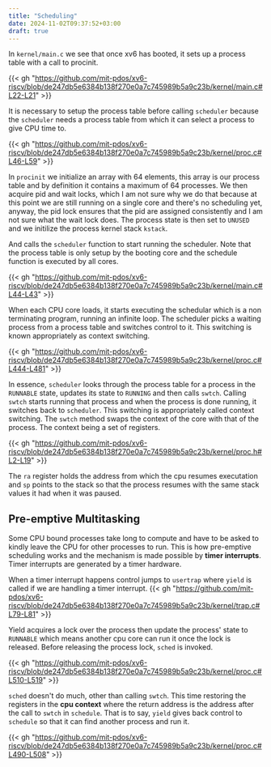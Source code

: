 ```yaml
---
title: "Scheduling"
date: 2024-11-02T09:37:52+03:00
draft: true
---
```


In `kernel/main.c` we see that once xv6 has booted, it sets up a process table with a call to procinit.

{{< gh "https://github.com/mit-pdos/xv6-riscv/blob/de247db5e6384b138f270e0a7c745989b5a9c23b/kernel/main.c#L22-L21" >}}

It is necessary to setup the process table before calling `scheduler` because the `scheduler` needs a process table from which it can select a
process to give CPU time to.

{{< gh "https://github.com/mit-pdos/xv6-riscv/blob/de247db5e6384b138f270e0a7c745989b5a9c23b/kernel/proc.c#L46-L59" >}}

In `procinit` we initialize an array with 64 elements, this array is our process table and by definition it contains a
maximum of 64 processes. We then acquire pid and wait locks, which I am not sure why we do that because at this point we
are still running on a single core and there's no scheduling yet, anyway, the pid lock ensures that the pid are assigned
consistently and I am not sure what the wait lock does. The process state is then set to `UNUSED` and we initilize the
process kernel stack `kstack`.

And calls the `scheduler` function to start running the scheduler. Note
that the process table is only setup by the booting core and the schedule function is executed by all cores.

{{< gh "https://github.com/mit-pdos/xv6-riscv/blob/de247db5e6384b138f270e0a7c745989b5a9c23b/kernel/main.c#L44-L43" >}}

When each CPU core loads, it starts executing the schedular which is a non terminating program, running an infinite
loop. The scheduler picks a waiting process from a process table and switches control to it. This switching is known
appropriately as context switching.

{{< gh "https://github.com/mit-pdos/xv6-riscv/blob/de247db5e6384b138f270e0a7c745989b5a9c23b/kernel/proc.c#L444-L481" >}}

In essence, `scheduler` looks through the process table for a process in the `RUNNABLE` state, updates its state to
`RUNNING` and then calls `swtch`. Calling `swtch` starts running that process and when the process is done running, it
switches back to `scheduler`. This switching is appropriately called context switching. The `swtch` method swaps the
context of the core with that of the process. The context being a set of registers.

{{< gh "https://github.com/mit-pdos/xv6-riscv/blob/de247db5e6384b138f270e0a7c745989b5a9c23b/kernel/proc.h#L2-L19" >}}

The `ra` register holds the address from which the cpu resumes executation and `sp` points to the stack so that the
process resumes with the same stack values it had when it was paused.

## Pre-emptive Multitasking

Some CPU bound processes take long to compute and have to be asked to kindly leave the CPU for other processes to run.
This is how pre-emptive scheduling works and the mechanism is made possible by **timer interrupts**. Timer interrupts
are generated by a timer hardware.

When a timer interrupt happens control jumps to `usertrap` where `yield` is called if we are handling a timer interrupt.
{{< gh "https://github.com/mit-pdos/xv6-riscv/blob/de247db5e6384b138f270e0a7c745989b5a9c23b/kernel/trap.c#L79-L81" >}}

Yield acquires a lock over the process then update the process' state to `RUNNABLE` which means another cpu core can run
it once the lock is released. Before releasing the process lock, `sched` is invoked.

{{< gh "https://github.com/mit-pdos/xv6-riscv/blob/de247db5e6384b138f270e0a7c745989b5a9c23b/kernel/proc.c#L510-L519" >}}

`sched` doesn't do much, other than calling `swtch`. This time restoring the registers in the **cpu context** where the
return address is the address after the call to `swtch` in `schedule`. That is to say, `yield` gives back control to
`schedule` so that it can find another process and run it.

{{< gh "https://github.com/mit-pdos/xv6-riscv/blob/de247db5e6384b138f270e0a7c745989b5a9c23b/kernel/proc.c#L490-L508" >}}
